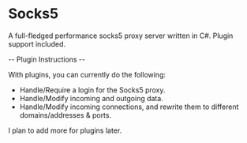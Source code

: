 Socks5
======

A full-fledged performance socks5 proxy server written in C#. Plugin support included.

-- Plugin Instructions --

With plugins, you can currently do the following:
- Handle/Require a login for the Socks5 proxy.
- Handle/Modify incoming and outgoing data.
- Handle/Modify incoming connections, and rewrite them to different domains/addresses & ports.

I plan to add more for plugins later.
